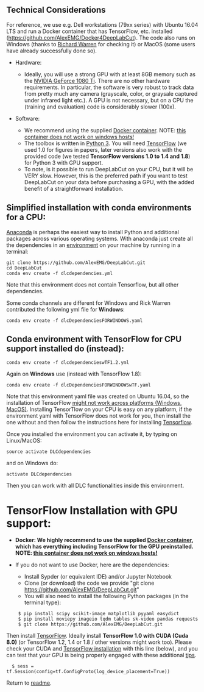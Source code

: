 ## Technical Considerations 

For reference, we use e.g. Dell workstations (79xx series) with Ubuntu 16.04 LTS and run a Docker container that has TensorFlow, etc. installed (https://github.com/AlexEMG/Docker4DeepLabCut). The code also runs on Windows (thanks to  [Richard Warren](https://github.com/rwarren2163) for checking it) or MacOS (some users have already successfully done so). 

- Hardware:
     - Ideally, you will use a strong GPU with at least 8GB memory such as the [NVIDIA GeForce 1080 Ti](https://www.nvidia.com/en-us/geforce/products/10series/geforce-gtx-1080/). There are no other hardware requirements. In particular, the software is very robust to track data from pretty much any camera (grayscale, color, or graysale captured under infrared light etc.). A GPU is not necessary, but on a CPU the (training and evaluation) code is considerably slower (100x). 
     
- Software: 
     - We recommend using the supplied [Docker container](https://github.com/AlexEMG/Docker4DeepLabCut). NOTE: [this container does not work on windows hosts!](https://github.com/NVIDIA/nvidia-docker/issues/43)
     - The toolbox is written in [Python 3](https://www.python.org/). You will need [TensorFlow](https://www.tensorflow.org/) (we used 1.0 for figures in papers, later versions also work with the provided code (we tested **TensorFlow versions 1.0 to 1.4 and 1.8**) for Python 3 with GPU support. 
     - To note, is it possible to run DeepLabCut on your CPU, but it will be VERY slow. However, this is the preferred path if you want to test DeepLabCut on your data before purchasing a GPU, with the added benefit of a straightforward installation. 

## Simplified installation with conda environments for a CPU:

[Anaconda](https://anaconda.org/anaconda/python) is perhaps the easiest way to install Python and additional packages across various operating systems. With anaconda just create all the dependencies in an [environment](https://conda.io/docs/user-guide/tasks/manage-environments.html) on your machine by running in a terminal:
```
git clone https://github.com/AlexEMG/DeepLabCut.git
cd DeepLabCut
conda env create -f dlcdependencies.yml
```
Note that this environment does not contain Tensorflow, but all other dependencies. 

Some conda channels are different for Windows and Rick Warren contributed the following yml file for **Windows**:
```
conda env create -f dlcDependenciesFORWINDOWS.yaml
```


## Conda environment with TensorFlow for CPU support installed do (instead):
```
conda env create -f dlcdependencieswTF1.2.yml
```
Again on **Windows** use (instead with TensorFlow 1.8):
```
conda env create -f dlcDependenciesFORWINDOWSwTF.yaml
```

Note that this environment yaml file was created on Ubuntu 16.04, so the installation of TensorFlow [might not work across platforms (Windows, MacOS)](https://stackoverflow.com/questions/39280638/how-to-share-conda-environments-across-platforms). Installing TensorTlow on your CPU is easy on any platform, if the environment yaml with TensorFlow does not work for you, then install the one without and then follow the instructions here for installing [Tensorflow](https://www.tensorflow.org/versions/r1.2/install/). 

Once you installed the environment you can activate it, by typing on Linux/MacOS: 
```
source activate DLCdependencies
```
and on Windows do: 
```
activate DLCdependencies
```

Then you can work with all DLC functionalities inside this environment. 

# TensorFlow Installation with GPU support:

- **Docker: We highly recommend to use the supplied [Docker container](https://github.com/AlexEMG/Docker4DeepLabCut), which has everything including TensorFlow for the GPU preinstalled. NOTE: [this container does not work on windows hosts!](https://github.com/NVIDIA/nvidia-docker/issues/43)**

 - If you do not want to use Docker, here are the dependencies: 

     - Install Sypder (or equivalent IDE) and/or Jupyter Notebook
     - Clone (or download) the code we provide "git clone https://github.com/AlexEMG/DeepLabCut.git"
     - You will also need to install the following Python packages (in the terminal type):
     ```
      $ pip install scipy scikit-image matplotlib pyyaml easydict 
      $ pip install moviepy imageio tqdm tables sk-video pandas requests
      $ git clone https://github.com/AlexEMG/DeepLabCut.git
      ```
Then install [TensorFlow](https://www.tensorflow.org/). Ideally install **TensorFlow 1.0 with CUDA (Cuda 8.0)** (or TensorFlow 1.2, 1.4 or 1.8 / other versions might work too). Please check your CUDA and [TensorFlow installation](https://www.tensorflow.org/install/) with this line (below), and you can test that your GPU is being properly engaged with these additional [tips](https://www.tensorflow.org/programmers_guide/using_gpu).

      $ sess = tf.Session(config=tf.ConfigProto(log_device_placement=True))
           
      
 Return to [readme](../README.md).

